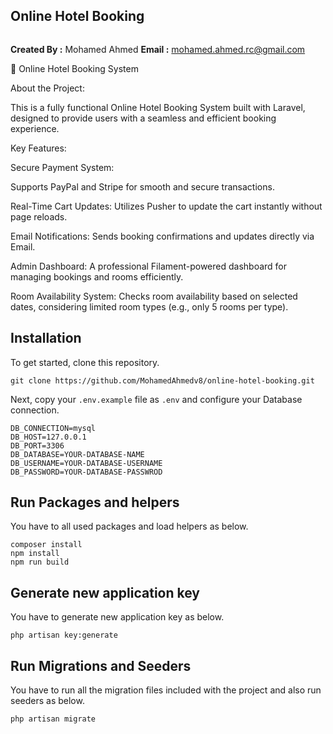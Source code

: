 ## Online Hotel Booking

<img src="">

**Created By :**  Mohamed Ahmed
**Email :** mohamed.ahmed.rc@gmail.com

🏨 Online Hotel Booking System


About the Project:


This is a fully functional Online Hotel Booking System built with Laravel, designed to provide users with a seamless and efficient booking experience.

Key Features:

Secure Payment System:

Supports PayPal and Stripe for smooth and secure transactions.


Real-Time Cart Updates: Utilizes Pusher to update the cart instantly without page reloads.


Email Notifications: Sends booking confirmations and updates directly via Email.


Admin Dashboard: A professional Filament-powered dashboard for managing bookings and rooms efficiently.


Room Availability System: Checks room availability based on selected dates, considering limited room types (e.g., only 5 rooms per type).


## Installation

To get started, clone this repository.

```
git clone https://github.com/MohamedAhmedv8/online-hotel-booking.git
```

Next, copy your `.env.example` file as `.env` and configure your Database connection.

```
DB_CONNECTION=mysql
DB_HOST=127.0.0.1
DB_PORT=3306
DB_DATABASE=YOUR-DATABASE-NAME
DB_USERNAME=YOUR-DATABASE-USERNAME
DB_PASSWORD=YOUR-DATABASE-PASSWROD
```

## Run Packages and helpers

You have to all used packages and load helpers as below.

```
composer install
npm install
npm run build
```

## Generate new application key

You have to generate new application key as below.

```
php artisan key:generate
```

## Run Migrations and Seeders

You have to run all the migration files included with the project and also run seeders as below.

```
php artisan migrate
```
